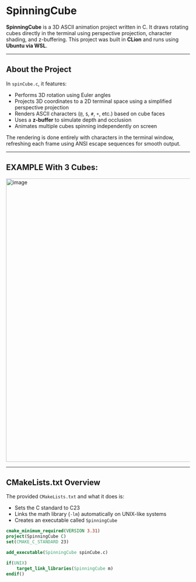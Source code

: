 # SpinningCube

**SpinningCube** is a 3D ASCII animation project written in C. 
It draws rotating cubes directly in the terminal using perspective projection, character shading, and z-buffering. 
This project was built in **CLion** and runs using **Ubuntu via WSL**. 

---

## About the Project

In `spinCube.c`, it features:

- Performs 3D rotation using Euler angles
- Projects 3D coordinates to a 2D terminal space using a simplified perspective projection
- Renders ASCII characters (`@`, `$`, `#`, `+`, etc.) based on cube faces
- Uses a **z-buffer** to simulate depth and occlusion
- Animates multiple cubes spinning independently on screen

The rendering is done entirely with characters in the terminal window, refreshing each frame using ANSI escape sequences for smooth output.

---

## EXAMPLE With 3 Cubes:

<img width="1362" height="775" alt="image" src="https://github.com/user-attachments/assets/235e697b-f016-47ab-8b51-49294e57f949" />


---

## CMakeLists.txt Overview

The provided `CMakeLists.txt` and what it does is:

- Sets the C standard to C23
- Links the math library (`-lm`) automatically on UNIX-like systems
- Creates an executable called `SpinningCube`

```cmake
cmake_minimum_required(VERSION 3.31)
project(SpinningCube C)
set(CMAKE_C_STANDARD 23)

add_executable(SpinningCube spinCube.c)

if(UNIX)
    target_link_libraries(SpinningCube m)
endif()


